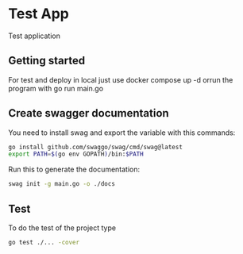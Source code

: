 # Test App

Test application

## Getting started

For test and deploy in local just use docker compose up -d orrun the program with go run main.go

## Create swagger documentation
You need to install swag and export the variable with this commands:
```sh
go install github.com/swaggo/swag/cmd/swag@latest
export PATH=$(go env GOPATH)/bin:$PATH
``` 

Run this to generate the documentation:
```sh
swag init -g main.go -o ./docs
```

## Test

To do the test of the project type
```sh
go test ./... -cover
```